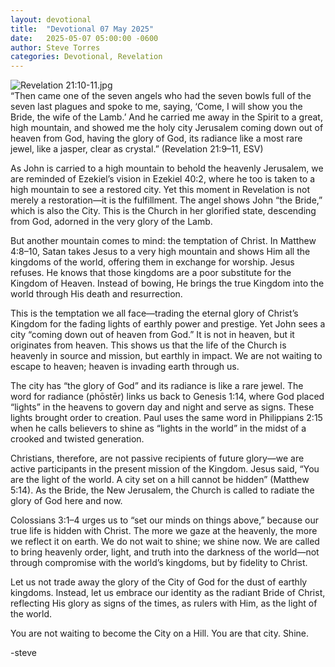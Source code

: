 ```yaml
---
layout: devotional
title:  "Devotional 07 May 2025"
date:   2025-05-07 05:00:00 -0600
author: Steve Torres
categories: Devotional, Revelation
---
```

<img src="https://sitemedia.esteeb.com/file/esteebcomsitemedia/devotional_images/Revelation/Rev-21_10-11.jpg?raw=true" alt="Revelation 21:10-11.jpg" style="max-width: 100%; height: auto;">

<div class="scripture">
  “Then came one of the seven angels who had the seven bowls full of the seven last plagues and spoke to me, saying, ‘Come, I will show you the Bride, the wife of the Lamb.’ And he carried me away in the Spirit to a great, high mountain, and showed me the holy city Jerusalem coming down out of heaven from God, having the glory of God, its radiance like a most rare jewel, like a jasper, clear as crystal.” (Revelation 21:9–11, ESV)
</div>

As John is carried to a high mountain to behold the heavenly Jerusalem, we are reminded of Ezekiel’s vision in Ezekiel 40:2, where he too is taken to a high mountain to see a restored city. Yet this moment in Revelation is not merely a restoration—it is the fulfillment. The angel shows John “the Bride,” which is also the City. This is the Church in her glorified state, descending from God, adorned in the very glory of the Lamb.

But another mountain comes to mind: the temptation of Christ. In Matthew 4:8–10, Satan takes Jesus to a very high mountain and shows Him all the kingdoms of the world, offering them in exchange for worship. Jesus refuses. He knows that those kingdoms are a poor substitute for the Kingdom of Heaven. Instead of bowing, He brings the true Kingdom into the world through His death and resurrection.

This is the temptation we all face—trading the eternal glory of Christ’s Kingdom for the fading lights of earthly power and prestige. Yet John sees a city “coming down out of heaven from God.” It is not in heaven, but it originates from heaven. This shows us that the life of the Church is heavenly in source and mission, but earthly in impact. We are not waiting to escape to heaven; heaven is invading earth through us.

The city has “the glory of God” and its radiance is like a rare jewel. The word for radiance (phōstēr) links us back to Genesis 1:14, where God placed “lights” in the heavens to govern day and night and serve as signs. These lights brought order to creation. Paul uses the same word in Philippians 2:15 when he calls believers to shine as “lights in the world” in the midst of a crooked and twisted generation.

Christians, therefore, are not passive recipients of future glory—we are active participants in the present mission of the Kingdom. Jesus said, “You are the light of the world. A city set on a hill cannot be hidden” (Matthew 5:14). As the Bride, the New Jerusalem, the Church is called to radiate the glory of God here and now.

Colossians 3:1–4 urges us to “set our minds on things above,” because our true life is hidden with Christ. The more we gaze at the heavenly, the more we reflect it on earth. We do not wait to shine; we shine now. We are called to bring heavenly order, light, and truth into the darkness of the world—not through compromise with the world’s kingdoms, but by fidelity to Christ.

Let us not trade away the glory of the City of God for the dust of earthly kingdoms. Instead, let us embrace our identity as the radiant Bride of Christ, reflecting His glory as signs of the times, as rulers with Him, as the light of the world.

You are not waiting to become the City on a Hill. You are that city. Shine.

-steve